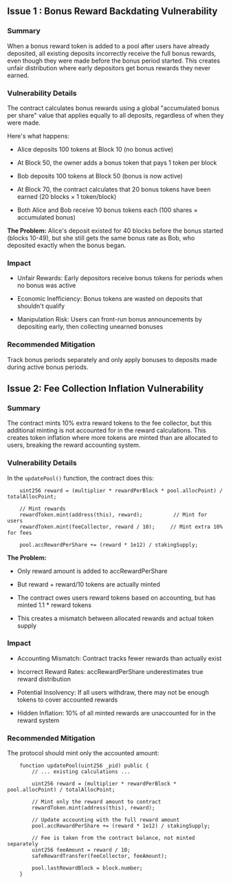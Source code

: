 ## Issue 1 : Bonus Reward Backdating Vulnerability

### Summary

When a bonus reward token is added to a pool after users have already deposited, all existing deposits incorrectly receive the full bonus rewards, even though they were made before the bonus period started. This creates unfair distribution where early depositors get bonus rewards they never earned.

### Vulnerability Details

The contract calculates bonus rewards using a global "accumulated bonus per share" value that applies equally to all deposits, regardless of when they were made.

Here's what happens:

- Alice deposits 100 tokens at Block 10 (no bonus active)

- At Block 50, the owner adds a bonus token that pays 1 token per block

- Bob deposits 100 tokens at Block 50 (bonus is now active)

- At Block 70, the contract calculates that 20 bonus tokens have been earned (20 blocks × 1 token/block)

- Both Alice and Bob receive 10 bonus tokens each (100 shares × accumulated bonus)

**The Problem:** Alice's deposit existed for 40 blocks before the bonus started (blocks 10-49), but she still gets the same bonus rate as Bob, who deposited exactly when the bonus began.

### Impact

- Unfair Rewards: Early depositors receive bonus tokens for periods when no bonus was active

- Economic Inefficiency: Bonus tokens are wasted on deposits that shouldn't qualify

- Manipulation Risk: Users can front-run bonus announcements by depositing early, then collecting unearned bonuses
    
### Recommended Mitigation

Track bonus periods separately and only apply bonuses to deposits made during active bonus periods.

## Issue 2: Fee Collection Inflation Vulnerability

### Summary

The contract mints 10% extra reward tokens to the fee collector, but this additional minting is not accounted for in the reward calculations. This creates token inflation where more tokens are minted than are allocated to users, breaking the reward accounting system.

### Vulnerability Details

In the `updatePool()` function, the contract does this:

```
    uint256 reward = (multiplier * rewardPerBlock * pool.allocPoint) / totalAllocPoint;

    // Mint rewards
    rewardToken.mint(address(this), reward);          // Mint for users
    rewardToken.mint(feeCollector, reward / 10);     // Mint extra 10% for fees

    pool.accRewardPerShare += (reward * 1e12) / stakingSupply;
```

**The Problem:**

- Only reward amount is added to accRewardPerShare

- But reward + reward/10 tokens are actually minted

- The contract owes users reward tokens based on accounting, but has minted 1.1 * reward tokens

- This creates a mismatch between allocated rewards and actual token supply

### Impact

- Accounting Mismatch: Contract tracks fewer rewards than actually exist

- Incorrect Reward Rates: accRewardPerShare underestimates true reward distribution

- Potential Insolvency: If all users withdraw, there may not be enough tokens to cover accounted rewards

- Hidden Inflation: 10% of all minted rewards are unaccounted for in the reward system

### Recommended Mitigation

The protocol should mint only the accounted amount:

```
    function updatePool(uint256 _pid) public {
        // ... existing calculations ...
        
        uint256 reward = (multiplier * rewardPerBlock * pool.allocPoint) / totalAllocPoint;
        
        // Mint only the reward amount to contract
        rewardToken.mint(address(this), reward);
        
        // Update accounting with the full reward amount
        pool.accRewardPerShare += (reward * 1e12) / stakingSupply;
        
        // Fee is taken from the contract balance, not minted separately
        uint256 feeAmount = reward / 10;
        safeRewardTransfer(feeCollector, feeAmount);
        
        pool.lastRewardBlock = block.number;
    }
```